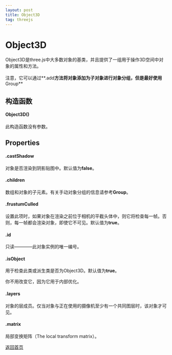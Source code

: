 ```yaml
---
layout: post
title: Object3D
tag: threejs
---
```

# Object3D
Object3D是three.js中大多数对象的基类，并且提供了一组用于操作3D空间中对象的属性和方法。
<br /><br />
注意，它可以通过**.add**方法将对象添加为子对象进行对象分组，但是最好使用**Group**

## 构造函数

#### Object3D()

此构造函数没有参数。

## Properties

#### .castShadow

对象是否渲染到阴影贴图中。默认值为**false**。

#### .children

数组和对象的子元素。有关手动对象分组的信息请参考**Group**。

#### .frustumCulled

设置此项时，如果对象在渲染之前位于相机的平截头体中，则它将检查每一帧。否则，每一帧都会渲染对象，即使它不可见。默认值为**true**。

#### .id

只读————此对象实例的唯一编号。

#### .isObject

用于检查此类或派生类是否为Object3D。默认值为**true**。

你不用改变它，因为它用于内部优化。

#### .layers

对象的层成员。仅当对象与正在使用的摄像机至少有一个共同图层时，该对象才可见。

#### .matrix

局部变换矩阵（The local transform matrix）。

[返回首页](/index.html)